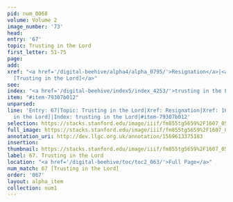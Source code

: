 ```yaml
---
pid: num_0068
volume: Volume 2
image_number: '73'
head: 
entry: '67'
topic: Trusting in the Lord
first_letter: 51-75
page: 
add: 
xref: "<a href='/digital-beehive/alpha4/alpha_0795/'>Resignation</a>|<a href='/digital-beehive/toc/toc2_328/'>1666
  [Trusting in the Lord]</a>"
see: 
index: "<a href='/digital-beehive/index5/index_4253/'>trusting in the Lord</a>"
item: "#item-79307b012"
unparsed: 
line: 'Entry: 67|Topic: Trusting in the Lord|Xref: Resignation|Xref: 1666 [Trusting
  in the Lord]|Index: trusting in the Lord|#item-79307b012'
selection: https://stacks.stanford.edu/image/iiif/fm855tg5659%2F1607_0540/305,3007,3002,549/full/0/default.jpg
full_image: https://stacks.stanford.edu/image/iiif/fm855tg5659%2F1607_0540/full/full/0/default.jpg
annotation_uri: http://dev.llgc.org.uk/annotation/1569613375183
insertion: 
thumbnail: https://stacks.stanford.edu/image/iiif/fm855tg5659%2F1607_0540/305,3007,600,180/250,/0/default.jpg
label: 67. Trusting in the Lord
location: "<a href='/digital-beehive/toc/toc2_063/'>Full Page</a>"
num_match: 67 [Trusting in the Lord]
order: '067'
layout: alpha_item
collection: num1
---
```

